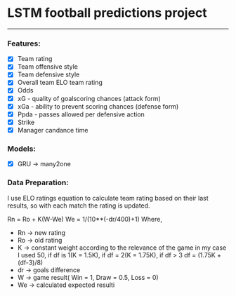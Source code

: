 # LSTM football predictions project
---

### __Features:__
- [x] Team rating 
- [x] Team offensive style
- [x] Team defensive style
- [x] Overall team ELO team rating 
- [x] Odds
- [x] xG - quality of goalscoring chances (attack form)
- [x] xGa - ability to prevent scoring chances (defense form) 
- [x] Ppda - passes allowed per defensive action 
- [x] Strike
- [x] Manager candance time

### __Models:__
- [x] GRU -> many2one

### __Data Preparation:__
I use ELO ratings equation to calculate team rating based on their last results, so with each match the rating is updated.

Rn = Ro + K(W-We)
We = 1/(10**(-dr/400)+1)
Where,
- Rn -> new rating
- Ro -> old rating
- K -> constant weight according to the relevance of the game in my case I used 50, if df is 1(K = 1.5K), if df = 2(K = 1.75K), if df > 3 df = (1.75K + (df-3)/8)
- dr -> goals difference  
- W -> game result( Win = 1, Draw = 0.5, Loss = 0) 
- We -> calculated expected resulti
